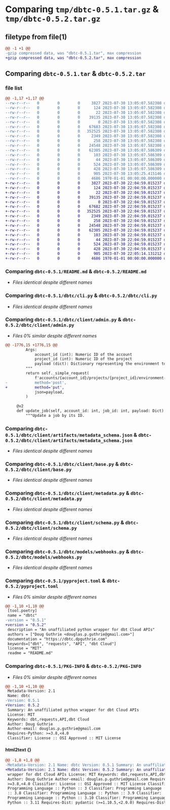 # Comparing `tmp/dbtc-0.5.1.tar.gz` & `tmp/dbtc-0.5.2.tar.gz`

## filetype from file(1)

```diff
@@ -1 +1 @@
-gzip compressed data, was "dbtc-0.5.1.tar", max compression
+gzip compressed data, was "dbtc-0.5.2.tar", max compression
```

## Comparing `dbtc-0.5.1.tar` & `dbtc-0.5.2.tar`

### file list

```diff
@@ -1,17 +1,17 @@
--rw-r--r--   0        0        0     3827 2023-07-30 13:05:07.582308 dbtc-0.5.1/README.md
--rw-r--r--   0        0        0      124 2023-07-30 13:05:07.582308 dbtc-0.5.1/dbtc/__init__.py
--rw-r--r--   0        0        0       22 2023-07-30 13:05:07.582308 dbtc-0.5.1/dbtc/_version.py
--rw-r--r--   0        0        0    39135 2023-07-30 13:05:07.582308 dbtc-0.5.1/dbtc/cli.py
--rw-r--r--   0        0        0        0 2023-07-30 13:05:07.582308 dbtc-0.5.1/dbtc/client/__init__.py
--rw-r--r--   0        0        0    67683 2023-07-30 13:05:07.582308 dbtc-0.5.1/dbtc/client/admin.py
--rw-r--r--   0        0        0   352525 2023-07-30 13:05:07.582308 dbtc-0.5.1/dbtc/client/artifacts/metadata_schema.json
--rw-r--r--   0        0        0     2349 2023-07-30 13:05:07.582308 dbtc-0.5.1/dbtc/client/base.py
--rw-r--r--   0        0        0      258 2023-07-30 13:05:07.582308 dbtc-0.5.1/dbtc/client/main.py
--rw-r--r--   0        0        0    24548 2023-07-30 13:05:07.582308 dbtc-0.5.1/dbtc/client/metadata.py
--rw-r--r--   0        0        0    62305 2023-07-30 13:05:07.586309 dbtc-0.5.1/dbtc/client/schema.py
--rw-r--r--   0        0        0      103 2023-07-30 13:05:07.586309 dbtc-0.5.1/dbtc/console.py
--rw-r--r--   0        0        0       44 2023-07-30 13:05:07.586309 dbtc-0.5.1/dbtc/models/__init__.py
--rw-r--r--   0        0        0      524 2023-07-30 13:05:07.586309 dbtc-0.5.1/dbtc/models/webhooks.py
--rw-r--r--   0        0        0      428 2023-07-30 13:05:07.586309 dbtc-0.5.1/dbtc/utils.py
--rw-r--r--   0        0        0      905 2023-07-30 13:05:25.415146 dbtc-0.5.1/pyproject.toml
--rw-r--r--   0        0        0     4686 1970-01-01 00:00:00.000000 dbtc-0.5.1/PKG-INFO
+-rw-r--r--   0        0        0     3827 2023-07-30 22:04:59.015237 dbtc-0.5.2/README.md
+-rw-r--r--   0        0        0      124 2023-07-30 22:04:59.015237 dbtc-0.5.2/dbtc/__init__.py
+-rw-r--r--   0        0        0       22 2023-07-30 22:04:59.015237 dbtc-0.5.2/dbtc/_version.py
+-rw-r--r--   0        0        0    39135 2023-07-30 22:04:59.015237 dbtc-0.5.2/dbtc/cli.py
+-rw-r--r--   0        0        0        0 2023-07-30 22:04:59.015237 dbtc-0.5.2/dbtc/client/__init__.py
+-rw-r--r--   0        0        0    67682 2023-07-30 22:04:59.015237 dbtc-0.5.2/dbtc/client/admin.py
+-rw-r--r--   0        0        0   352525 2023-07-30 22:04:59.015237 dbtc-0.5.2/dbtc/client/artifacts/metadata_schema.json
+-rw-r--r--   0        0        0     2349 2023-07-30 22:04:59.015237 dbtc-0.5.2/dbtc/client/base.py
+-rw-r--r--   0        0        0      258 2023-07-30 22:04:59.015237 dbtc-0.5.2/dbtc/client/main.py
+-rw-r--r--   0        0        0    24548 2023-07-30 22:04:59.015237 dbtc-0.5.2/dbtc/client/metadata.py
+-rw-r--r--   0        0        0    62305 2023-07-30 22:04:59.015237 dbtc-0.5.2/dbtc/client/schema.py
+-rw-r--r--   0        0        0      103 2023-07-30 22:04:59.015237 dbtc-0.5.2/dbtc/console.py
+-rw-r--r--   0        0        0       44 2023-07-30 22:04:59.015237 dbtc-0.5.2/dbtc/models/__init__.py
+-rw-r--r--   0        0        0      524 2023-07-30 22:04:59.015237 dbtc-0.5.2/dbtc/models/webhooks.py
+-rw-r--r--   0        0        0      428 2023-07-30 22:04:59.015237 dbtc-0.5.2/dbtc/utils.py
+-rw-r--r--   0        0        0      905 2023-07-30 22:05:14.131212 dbtc-0.5.2/pyproject.toml
+-rw-r--r--   0        0        0     4686 1970-01-01 00:00:00.000000 dbtc-0.5.2/PKG-INFO
```

### Comparing `dbtc-0.5.1/README.md` & `dbtc-0.5.2/README.md`

 * *Files identical despite different names*

### Comparing `dbtc-0.5.1/dbtc/cli.py` & `dbtc-0.5.2/dbtc/cli.py`

 * *Files identical despite different names*

### Comparing `dbtc-0.5.1/dbtc/client/admin.py` & `dbtc-0.5.2/dbtc/client/admin.py`

 * *Files 0% similar despite different names*

```diff
@@ -1776,15 +1776,15 @@
         Args:
             account_id (int): Numeric ID of the account
             project_id (int): Numeric ID of the project
             payload (dict): Dictionary representing the environment to update
         """
         return self._simple_request(
             f'accounts/{account_id}/projects/{project_id}/environment-variables/bulk',  # noqa: E501
-            method='post',
+            method='put',
             json=payload,
         )
 
     @v2
     def update_job(self, account_id: int, job_id: int, payload: Dict) -> Dict:
         """Update a job by its ID.
```

### Comparing `dbtc-0.5.1/dbtc/client/artifacts/metadata_schema.json` & `dbtc-0.5.2/dbtc/client/artifacts/metadata_schema.json`

 * *Files identical despite different names*

### Comparing `dbtc-0.5.1/dbtc/client/base.py` & `dbtc-0.5.2/dbtc/client/base.py`

 * *Files identical despite different names*

### Comparing `dbtc-0.5.1/dbtc/client/metadata.py` & `dbtc-0.5.2/dbtc/client/metadata.py`

 * *Files identical despite different names*

### Comparing `dbtc-0.5.1/dbtc/client/schema.py` & `dbtc-0.5.2/dbtc/client/schema.py`

 * *Files identical despite different names*

### Comparing `dbtc-0.5.1/dbtc/models/webhooks.py` & `dbtc-0.5.2/dbtc/models/webhooks.py`

 * *Files identical despite different names*

### Comparing `dbtc-0.5.1/pyproject.toml` & `dbtc-0.5.2/pyproject.toml`

 * *Files 0% similar despite different names*

```diff
@@ -1,10 +1,10 @@
 [tool.poetry]
 name = "dbtc"
-version = "0.5.1"
+version = "0.5.2"
 description = "An unaffiliated python wrapper for dbt Cloud APIs"
 authors = ["Doug Guthrie <douglas.p.guthrie@gmail.com>"]
 documentation = "https://dbtc.dpguthrie.com"
 keywords=["dbt", "requests", "API", "dbt Cloud"]
 license = "MIT"
 readme = "README.md"
```

### Comparing `dbtc-0.5.1/PKG-INFO` & `dbtc-0.5.2/PKG-INFO`

 * *Files 0% similar despite different names*

```diff
@@ -1,10 +1,10 @@
 Metadata-Version: 2.1
 Name: dbtc
-Version: 0.5.1
+Version: 0.5.2
 Summary: An unaffiliated python wrapper for dbt Cloud APIs
 License: MIT
 Keywords: dbt,requests,API,dbt Cloud
 Author: Doug Guthrie
 Author-email: douglas.p.guthrie@gmail.com
 Requires-Python: >=3.8,<4.0
 Classifier: License :: OSI Approved :: MIT License
```

#### html2text {}

```diff
@@ -1,8 +1,8 @@
-Metadata-Version: 2.1 Name: dbtc Version: 0.5.1 Summary: An unaffiliated python
+Metadata-Version: 2.1 Name: dbtc Version: 0.5.2 Summary: An unaffiliated python
 wrapper for dbt Cloud APIs License: MIT Keywords: dbt,requests,API,dbt Cloud
 Author: Doug Guthrie Author-email: douglas.p.guthrie@gmail.com Requires-Python:
 >=3.8,<4.0 Classifier: License :: OSI Approved :: MIT License Classifier:
 Programming Language :: Python :: 3 Classifier: Programming Language :: Python
 :: 3.8 Classifier: Programming Language :: Python :: 3.9 Classifier:
 Programming Language :: Python :: 3.10 Classifier: Programming Language ::
 Python :: 3.11 Requires-Dist: pydantic (>=1.10.5,<2.0.0) Requires-Dist:
```

